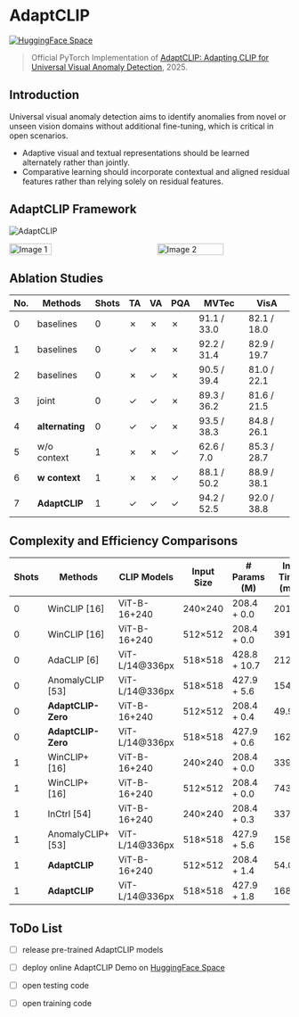 
# AdaptCLIP

[![HuggingFace Space](https://img.shields.io/badge/🤗-HuggingFace%20Space-cyan.svg)](https://huggingface.co/spaces/csgaobb/AdaptCLIP)

> Official PyTorch Implementation of [AdaptCLIP: Adapting CLIP for Universal Visual Anomaly Detection](https://www.arxiv.org/pdf/2505.09926), 2025.



## Introduction 
Universal visual anomaly detection aims to identify anomalies from novel or unseen vision domains without additional fine-tuning, which is critical in open scenarios. 

- Adaptive visual and textual representations should be learned alternately rather than jointly.
- Comparative learning should incorporate contextual and aligned residual features rather than relying solely on residual features.

## AdaptCLIP Framework

![AdaptCLIP](https://arxiv.org/html/2505.09926v2/x2.png)

<div style="display: flex; justify-content: space-between;">
  <img src="https://arxiv.org/html/2505.09926v2/extracted/6447805/figures/AdaptCLIP-PSCode.png" alt="Image 1" style="width: 40%;"  />
  &nbsp;&nbsp;&nbsp;&nbsp;&nbsp;&nbsp;&nbsp;&nbsp;&nbsp;&nbsp;&nbsp;&nbsp;&nbsp;&nbsp;&nbsp;&nbsp;&nbsp;&nbsp;&nbsp; <!-- 插入 6 个空格 -->
  <img src="https://arxiv.org/html/2505.09926v2/x1.png" alt="Image 2" style="width: 50%;"  />
</div>


## Ablation Studies

| No. | Methods      | Shots | TA    | VA    | PQA         | MVTec         | VisA         |
|-----|--------------|-------|-------|-------|-------------|---------------|--------------|
| 0   | baselines    | 0     | ✗     | ✗     | ✗           | 91.1 / 33.0   | 82.1 / 18.0  |
| 1   | baselines    | 0     | ✓     | ✗     | ✗           | 92.2 / 31.4   | 82.9 / 19.7  |           
| 2   | baselines    | 0     | ✗     | ✓     | ✗           | 90.5 / 39.4   | 81.0 / 22.1  |
| 3   | joint        | 0     | ✓     | ✓     | ✗           | 89.3 / 36.2   | 81.6 / 21.5  |
| 4   | **alternating**  | 0     | ✓     | ✓     | ✗           | 93.5 / 38.3   | 84.8 / 26.1  |
| 5   | w/o context  | 1     | ✗     | ✗     | ✓           | 62.6 / 7.0    | 85.3 / 28.7  |
| 6   | **w context**    | 1     | ✗     | ✗     | ✓           | 88.1 / 50.2   | 88.9 / 38.1  |
| 7   | **AdaptCLIP**    | 1     | ✓     | ✓     | ✓           | 94.2 / 52.5   | 92.0 / 38.8  |

## Complexity and Efficiency Comparisons
| Shots | Methods              | CLIP Models         | Input Size    | # Params (M)       | Inf. Time (ms) |
|-------|----------------------|---------------------|---------------|--------------------|----------------|
| 0     | WinCLIP [16]         | ViT-B-16+240        | 240×240       | 208.4 + 0.0        | 201.3          |
| 0     | WinCLIP [16]         | ViT-B-16+240        | 512×512       | 208.4 + 0.0        | 3912.6         |
| 0     | AdaCLIP [6]          | ViT-L/14@336px      | 518×518       | 428.8 + 10.7       | 212.0          |
| 0     | AnomalyCLIP [53]     | ViT-L/14@336px      | 518×518       | 427.9 + 5.6        | 154.9          |
| 0     | **AdaptCLIP-Zero**       | ViT-B-16+240        | 512×512       | 208.4 + 0.4        | 49.9           |
| 0     | **AdaptCLIP-Zero**       | ViT-L/14@336px      | 518×518       | 427.9 + 0.6        | 162.2          | 
| 1     | WinCLIP+ [16]        | ViT-B-16+240        | 240×240       | 208.4 + 0.0        | 339.5          |
| 1     | WinCLIP+ [16]        | ViT-B-16+240        | 512×512       | 208.4 + 0.0        | 7434.9         |
| 1     | InCtrl [54]          | ViT-B-16+240        | 240×240       | 208.4 + 0.3        | 337.0          |
| 1     | AnomalyCLIP+ [53]    | ViT-L/14@336px      | 518×518       | 427.9 + 5.6        | 158.6          |
| 1     | **AdaptCLIP**            | ViT-B-16+240        | 512×512       | 208.4 + 1.4        | 54.0           |
| 1     | **AdaptCLIP**            | ViT-L/14@336px      | 518×518       | 427.9 + 1.8        | 168.2          |


## ToDo List
- [ ] release pre-trained AdaptCLIP models
- [ ] deploy online AdaptCLIP Demo on [HuggingFace Space](https://huggingface.co/spaces/csgaobb/AdaptCLIP)
- [ ] open testing code
- [ ] open training code




